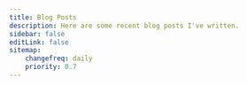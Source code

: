```yaml
---
title: Blog Posts
description: Here are some recent blog posts I've written.
sidebar: false
editLink: false
sitemap:
    changefreq: daily
    priority: 0.7
---
```


<script>
import {defineComponent, onMounted, reactive} from 'vue'
import {useRouter} from "vue-router"

export default {
    setup() {
        const router = useRouter()

        onMounted(() => {
            router.replace({ path: "/archive/" })
        })
    }
}
</script>
